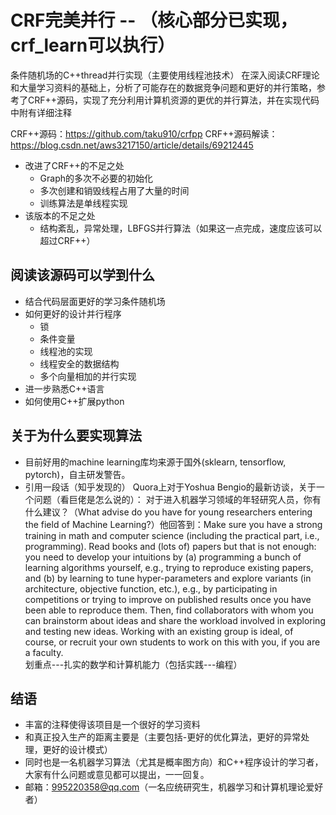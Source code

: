 # CRF完美并行  -- （核心部分已实现，crf_learn可以执行）
条件随机场的C++thread并行实现（主要使用线程池技术）
在深入阅读CRF理论和大量学习资料的基础上，分析了可能存在的数据竞争问题和更好的并行策略，参考了CRF++源码，实现了充分利用计算机资源的更优的并行算法，并在实现代码中附有详细注释<br>

CRF++源码：https://github.com/taku910/crfpp
CRF++源码解读：https://blog.csdn.net/aws3217150/article/details/69212445

* 改进了CRF++的不足之处
  * Graph的多次不必要的初始化
  * 多次创建和销毁线程占用了大量的时间
  * 训练算法是单线程实现
* 该版本的不足之处
  * 结构紊乱，异常处理，LBFGS并行算法（如果这一点完成，速度应该可以超过CRF++）

## 阅读该源码可以学到什么
* 结合代码层面更好的学习条件随机场
* 如何更好的设计并行程序
  * 锁
  * 条件变量
  * 线程池的实现
  * 线程安全的数据结构
  * 多个向量相加的并行实现
* 进一步熟悉C++语言
* 如何使用C++扩展python

## 关于为什么要实现算法
* 目前好用的machine learning库均来源于国外(sklearn, tensorflow, pytorch)，自主研发警告。
* 引用一段话（知乎发现的）
Quora上对于Yoshua Bengio的最新访谈，关于一个问题（看巨佬是怎么说的）：
对于进入机器学习领域的年轻研究人员，你有什么建议？（What advise do you have for young researchers entering the field of Machine Learning?）他回答到：Make sure you have a strong training in math and computer science (including the practical part, i.e., programming). Read books and (lots of) papers but that is not enough: you need to develop your intuitions by (a) programming a bunch of learning algorithms yourself, e.g., trying to reproduce existing papers, and (b) by learning to tune hyper-parameters and explore variants (in architecture, objective function, etc.), e.g., by participating in competitions or trying to improve on published results once you have been able to reproduce them. Then, find collaborators with whom you can brainstorm about ideas and share the workload involved in exploring and testing new ideas.  Working with an existing group is ideal, of course, or recruit your own students to work on this with you, if you are a faculty.
<br>划重点---扎实的数学和计算机能力（包括实践---编程）

## 结语
* 丰富的注释使得该项目是一个很好的学习资料
* 和真正投入生产的距离主要是（主要包括-更好的优化算法，更好的异常处理，更好的设计模式）
* 同时也是一名机器学习算法（尤其是概率图方向）和C++程序设计的学习者，大家有什么问题或意见都可以提出，一一回复。
* 邮箱：995220358@qq.com（一名应统研究生，机器学习和计算机理论爱好者）
